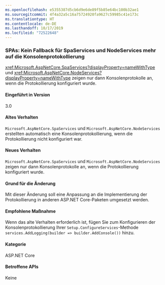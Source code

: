 ```yaml
---
ms.openlocfilehash: e5355387d5cb6d9e6de89f5b85e64bc100b32ae1
ms.sourcegitcommit: 4f4a32a5c16a75724920fa9627c59985c41e173c
ms.translationtype: HT
ms.contentlocale: de-DE
ms.lasthandoff: 10/17/2019
ms.locfileid: "72522648"
---
```

### <a name="spas-spaservices-and-nodeservices-no-longer-fall-back-to-console-logger"></a>SPAs: Kein Fallback für SpaServices und NodeServices mehr auf die Konsolenprotokollierung

<xref:Microsoft.AspNetCore.SpaServices?displayProperty=nameWithType> und <xref:Microsoft.AspNetCore.NodeServices?displayProperty=nameWithType> zeigen nur dann Konsolenprotokolle an, wenn die Protokollierung konfiguriert wurde.

#### <a name="version-introduced"></a>Eingeführt in Version

3.0

#### <a name="old-behavior"></a>Altes Verhalten

`Microsoft.AspNetCore.SpaServices` und `Microsoft.AspNetCore.NodeServices` erstellten automatisch eine Konsolenprotokollierung, wenn die Protokollierung nicht konfiguriert war.

#### <a name="new-behavior"></a>Neues Verhalten

`Microsoft.AspNetCore.SpaServices` und `Microsoft.AspNetCore.NodeServices` zeigen nur dann Konsolenprotokolle an, wenn die Protokollierung konfiguriert wurde.

#### <a name="reason-for-change"></a>Grund für die Änderung

Mit dieser Änderung soll eine Anpassung an die Implementierung der Protokollierung in anderen ASP.NET Core-Paketen umgesetzt werden.

#### <a name="recommended-action"></a>Empfohlene Maßnahme

Wenn das alte Verhalten erforderlich ist, fügen Sie zum Konfigurieren der Konsolenprotokollierung Ihrer `Setup.ConfigureServices`-Methode `services.AddLogging(builder => builder.AddConsole())` hinzu.

#### <a name="category"></a>Kategorie

ASP.NET Core

#### <a name="affected-apis"></a>Betroffene APIs

Keine

<!--

#### Affected APIs

Not detectable via API analysis

-->
